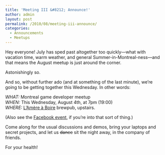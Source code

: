 ```yaml
---
title: 'Meeting III &#8212; Announce!'
author: admin
layout: post
permalink: /2010/08/meeting-iii-announce/
categories:
  - Announcements
  - Meetups
---
```

Hey everyone! July has sped past altogether too quickly&#8212;what with vacation time, warm weather, and general Summer-in-Montreal-ness&#8212;and that means the August meetup is just around the corner.

Astonishingly so.

And so, without further ado (and at something of the last minute), we&#8217;re going to be getting together this Wednesday. In other words:

*WHAT:* Montreal game developer meetup  
*WHEN:* This Wednesday, August 4th, at 7pm (19:00)  
*WHERE:* [L’Amère à Boire][1] brewpub, upstairs.

(Also see the [Facebook event][2], if you&#8217;re into that sort of thing.)

Come along for the usual discussions and demos, bring your laptops and secret projects, and let us <s>dance</s> sit the night away, in the company of friends.

For your health!

 [1]: http://www.amereaboire.com/
 [2]: https://www.facebook.com/event.php?eid=137760426257800